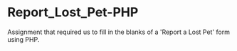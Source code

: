 # Report_Lost_Pet-PHP
Assignment that required us to fill in the blanks of a 'Report a Lost Pet' form using PHP.
